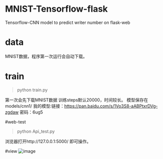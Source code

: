 # MNIST-Tensorflow-flask
Tensorflow-CNN model to predict writer number on flask-web

# data
MNIST数据，程序第一次运行会自动下载。


# train
> python train.py

第一次会先下载MNIST数据
训练steps默认20000，时间较长。
模型保存在models/cnn1/
我的模型:链接：https://pan.baidu.com/s/1Vo3S8-aABPtxrDVg-zgdaw 密码：6ug5

#web-test
> python Api_test.py

浏览器打开http://127.0.0.1:5000/ 即可操作。

#view
![image](https://github.com/zoulala/MNIST-Tensorflow-flask/templates/mnist_0.png)



